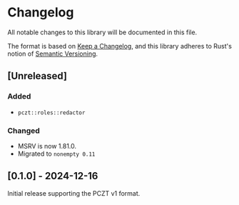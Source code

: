 # Changelog
All notable changes to this library will be documented in this file.

The format is based on [Keep a Changelog](https://keepachangelog.com/en/1.0.0/),
and this library adheres to Rust's notion of
[Semantic Versioning](https://semver.org/spec/v2.0.0.html).

## [Unreleased]

### Added
- `pczt::roles::redactor`

### Changed
- MSRV is now 1.81.0.
- Migrated to `nonempty 0.11`

## [0.1.0] - 2024-12-16
Initial release supporting the PCZT v1 format.
